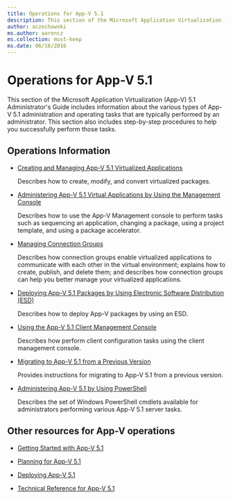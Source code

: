 ```yaml
---
title: Operations for App-V 5.1
description: This section of the Microsoft Application Virtualization (App-V) 5.1 Administrator's Guide includes information about the various types of App-V 5.
author: aczechowski
ms.author: aaroncz
ms.collection: must-keep
ms.date: 06/16/2016
---
```


# Operations for App-V 5.1

This section of the Microsoft Application Virtualization (App-V) 5.1 Administrator's Guide includes information about the various types of App-V 5.1 administration and operating tasks that are typically performed by an administrator. This section also includes step-by-step procedures to help you successfully perform those tasks.

## Operations Information

- [Creating and Managing App-V 5.1 Virtualized Applications](creating-and-managing-app-v-51-virtualized-applications.md)

  Describes how to create, modify, and convert virtualized packages.

- [Administering App-V 5.1 Virtual Applications by Using the Management Console](administering-app-v-51-virtual-applications-by-using-the-management-console.md)

  Describes how to use the App-V Management console to perform tasks such as sequencing an application, changing a package, using a project template, and using a package accelerator.

- [Managing Connection Groups](managing-connection-groups51.md)

  Describes how connection groups enable virtualized applications to communicate with each other in the virtual environment; explains how to create, publish, and delete them; and describes how connection groups can help you better manage your virtualized applications.

- [Deploying App-V 5.1 Packages by Using Electronic Software Distribution (ESD)](deploying-app-v-51-packages-by-using-electronic-software-distribution--esd-.md)

  Describes how to deploy App-V packages by using an ESD.

- [Using the App-V 5.1 Client Management Console](using-the-app-v-51-client-management-console.md)

  Describes how perform client configuration tasks using the client management console.

- [Migrating to App-V 5.1 from a Previous Version](migrating-to-app-v-51-from-a-previous-version.md)

  Provides instructions for migrating to App-V 5.1 from a previous version.

- [Administering App-V 5.1 by Using PowerShell](administering-app-v-51-by-using-powershell.md)

  Describes the set of Windows PowerShell cmdlets available for administrators performing various App-V 5.1 server tasks.

## Other resources for App-V operations

- [Getting Started with App-V 5.1](getting-started-with-app-v-51.md)

- [Planning for App-V 5.1](planning-for-app-v-51.md)

- [Deploying App-V 5.1](deploying-app-v-51.md)

- [Technical Reference for App-V 5.1](technical-reference-for-app-v-51.md)
